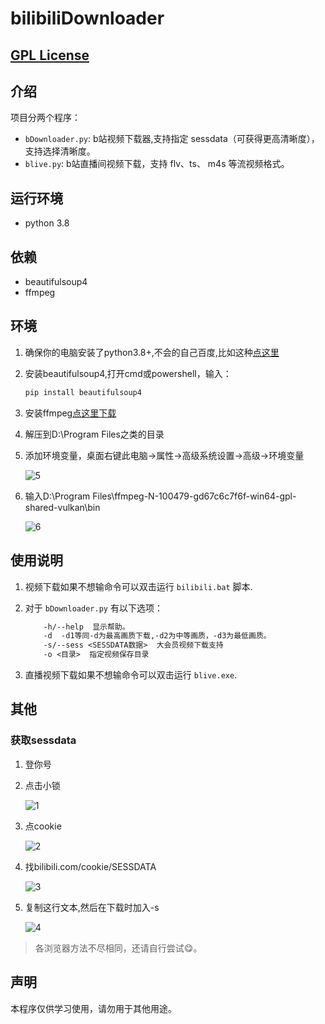 # bilibiliDownloader

## [GPL License](LICENSE)

## 介绍

项目分两个程序：

* `bDownloader.py`: b站视频下载器,支持指定 sessdata（可获得更高清晰度），支持选择清晰度。
* `blive.py`: b站直播间视频下载，支持 flv、ts、
m4s 等流视频格式。

## 运行环境

* python 3.8

## 依赖

* beautifulsoup4
* ffmpeg

## 环境

1. 确保你的电脑安装了python3.8+,不会的自己百度,比如这种[点这里](https://blog.csdn.net/wade1203/article/details/104191338/ "呵呵")
2. 安装beautifulsoup4,打开cmd或powershell，输入：

    ```powershell
    pip install beautifulsoup4
    ```

3. 安装ffmpeg[点这里下载](https://github.com/BtbN/FFmpeg-Builds/releases)
4. 解压到D:\Program Files之类的目录
5. 添加环境变量，桌面右键此电脑->属性->高级系统设置->高级->环境变量

    ![5](https://images.gitee.com/uploads/images/2020/1229/184054_934871d2_7688616.png "5.png")

6. 输入D:\Program Files\ffmpeg-N-100479-gd67c6c7f6f-win64-gpl-shared-vulkan\bin

    ![6](https://images.gitee.com/uploads/images/2020/1229/184357_57eff67e_7688616.png "6.png")

## 使用说明

1. 视频下载如果不想输命令可以双击运行 `bilibili.bat` 脚本.
2. 对于 `bDownloader.py` 有以下选项：

    ```txt
        -h/--help  显示帮助。
        -d  -d1等同-d为最高画质下载,-d2为中等画质，-d3为最低画质。
        -s/--sess <SESSDATA数据>  大会员视频下载支持
        -o <目录>  指定视频保存目录
    ```

3. 直播视频下载如果不想输命令可以双击运行 `blive.exe`.

## 其他

### 获取sessdata

1. 登你号
2. 点击小锁

    ![1](https://images.gitee.com/uploads/images/2020/1229/180403_82121fa5_7688616.png "1.png")

3. 点cookie

    ![2](https://images.gitee.com/uploads/images/2020/1229/181137_e00d5d30_7688616.png "2.png")

4. 找bilibili.com/cookie/SESSDATA

    ![3](https://images.gitee.com/uploads/images/2020/1229/181259_a6b530a0_7688616.png "3.png")

5. 复制这行文本,然后在下载时加入-s <SESSDATA>

    ![4](https://images.gitee.com/uploads/images/2020/1229/181311_f1f0497b_7688616.png "4.png")

> 各浏览器方法不尽相同，还请自行尝试😋。

## 声明

本程序仅供学习使用，请勿用于其他用途。
